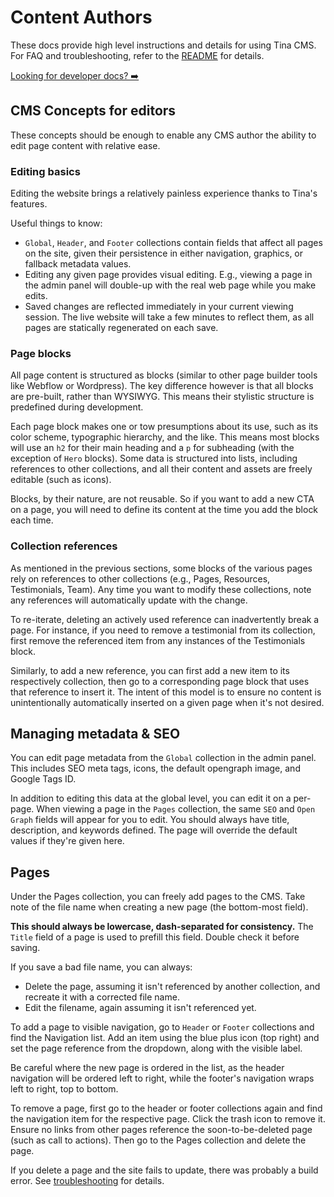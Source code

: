# Content Authors

These docs provide high level instructions and details for using Tina CMS. For FAQ and troubleshooting, refer to the [README](../README.md) for details.

[Looking for developer docs? ➡️](developers.md)

## CMS Concepts for editors

These concepts should be enough to enable any CMS author the ability to edit page content with relative ease.

### Editing basics

Editing the website brings a relatively painless experience thanks to Tina's features.

Useful things to know:

- `Global`, `Header`, and `Footer` collections contain fields that affect all pages on the site, given their persistence in either navigation, graphics, or fallback metadata values.
- Editing any given page provides visual editing. E.g., viewing a page in the admin panel will double-up with the real web page while you make edits.
- Saved changes are reflected immediately in your current viewing session. The live website will take a few minutes to reflect them, as all pages are statically regenerated on each save.

### Page blocks

All page content is structured as blocks (similar to other page builder tools like Webflow or Wordpress). The key difference however is that all blocks are pre-built, rather than WYSIWYG. This means their stylistic structure is predefined during development.

Each page block makes one or tow presumptions about its use, such as its color scheme, typographic hierarchy, and the like. This means most blocks will use an `h2` for their main heading and a `p` for subheading (with the exception of `Hero` blocks). Some data is structured into lists, including references to other collections, and all their content and assets are freely editable (such as icons).

Blocks, by their nature, are not reusable. So if you want to add a new CTA on a page, you will need to define its content at the time you add the block each time.

### Collection references

As mentioned in the previous sections, some blocks of the various pages rely on references to other collections (e.g., Pages, Resources, Testimonials, Team). Any time you want to modify these collections, note any references will automatically update with the change.

To re-iterate, deleting an actively used reference can inadvertently break a page. For instance, if you need to remove a testimonial from its collection, first remove the referenced item from any instances of the Testimonials block.

Similarly, to add a new reference, you can first add a new item to its respectively collection, then go to a corresponding page block that uses that reference to insert it. The intent of this model is to ensure no content is unintentionally automatically inserted on a given page when it's not desired.

## Managing metadata & SEO

You can edit page metadata from the `Global` collection in the admin panel. This includes SEO meta tags, icons, the default opengraph image, and Google Tags ID.

In addition to editing this data at the global level, you can edit it on a per-page. When viewing a page in the `Pages` collection, the same `SEO` and `Open Graph` fields will appear for you to edit. You should always have title, description, and keywords defined. The page will override the default values if they're given here.

## Pages

Under the Pages collection, you can freely add pages to the CMS. Take note of the file name when creating a new page (the bottom-most field).

**This should always be lowercase, dash-separated for consistency.** The `Title` field of a page is used to prefill this field. Double check it before saving.

If you save a bad file name, you can always:

- Delete the page, assuming it isn't referenced by another collection, and recreate it with a corrected file name.
- Edit the filename, again assuming it isn't referenced yet.

To add a page to visible navigation, go to `Header` or `Footer` collections and find the Navigation list. Add an item using the blue plus icon (top right) and set the page reference from the dropdown, along with the visible label.

Be careful where the new page is ordered in the list, as the header navigation will be ordered left to right, while the footer's navigation wraps left to right, top to bottom.

To remove a page, first go to the header or footer collections again and find the navigation item for the respective page. Click the trash icon to remove it. Ensure no links from other pages reference the soon-to-be-deleted page (such as call to actions). Then go to the Pages collection and delete the page.

If you delete a page and the site fails to update, there was probably a build error. See [troubleshooting](#troubleshooting) for details.
